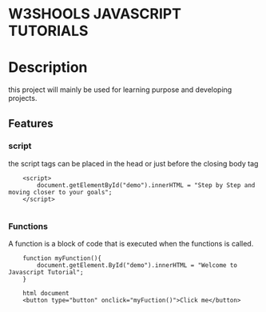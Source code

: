 # W3SHOOLS JAVASCRIPT TUTORIALS

# Description 
this project will mainly be used for learning purpose and developing projects.

## Features 

### script
the   script tags can be placed in the head or just before the closing body tag
```
    <script>
        document.getElementById("demo").innerHTML = "Step by Step and moving closer to your goals";
    </script>
 
```

### Functions
A function is a block of code that is executed when the functions is called.
```
    function myFunction(){
        document.getElement.ById("demo").innerHTML = "Welcome to Javascript Tutorial";
    }

    html document
    <button type="button" onclick="myFuction()">Click me</button>
```